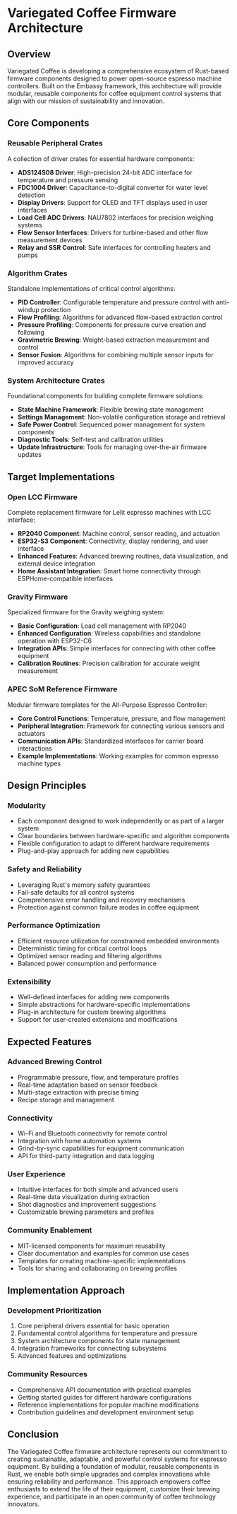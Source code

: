 # Variegated Coffee Firmware Architecture

## Overview

Variegated Coffee is developing a comprehensive ecosystem of Rust-based firmware components designed to power open-source espresso machine controllers. Built on the Embassy framework, this architecture will provide modular, reusable components for coffee equipment control systems that align with our mission of sustainability and innovation.

## Core Components

### Reusable Peripheral Crates

A collection of driver crates for essential hardware components:

- **ADS124S08 Driver**: High-precision 24-bit ADC interface for temperature and pressure sensing
- **FDC1004 Driver**: Capacitance-to-digital converter for water level detection
- **Display Drivers**: Support for OLED and TFT displays used in user interfaces
- **Load Cell ADC Drivers**: NAU7802 interfaces for precision weighing systems
- **Flow Sensor Interfaces**: Drivers for turbine-based and other flow measurement devices
- **Relay and SSR Control**: Safe interfaces for controlling heaters and pumps

### Algorithm Crates

Standalone implementations of critical control algorithms:

- **PID Controller**: Configurable temperature and pressure control with anti-windup protection
- **Flow Profiling**: Algorithms for advanced flow-based extraction control
- **Pressure Profiling**: Components for pressure curve creation and following
- **Gravimetric Brewing**: Weight-based extraction measurement and control
- **Sensor Fusion**: Algorithms for combining multiple sensor inputs for improved accuracy

### System Architecture Crates

Foundational components for building complete firmware solutions:

- **State Machine Framework**: Flexible brewing state management
- **Settings Management**: Non-volatile configuration storage and retrieval
- **Safe Power Control**: Sequenced power management for system components
- **Diagnostic Tools**: Self-test and calibration utilities
- **Update Infrastructure**: Tools for managing over-the-air firmware updates

## Target Implementations

### Open LCC Firmware

Complete replacement firmware for Lelit espresso machines with LCC interface:

- **RP2040 Component**: Machine control, sensor reading, and actuation
- **ESP32-S3 Component**: Connectivity, display rendering, and user interface
- **Enhanced Features**: Advanced brewing routines, data visualization, and external device integration
- **Home Assistant Integration**: Smart home connectivity through ESPHome-compatible interfaces

### Gravity Firmware

Specialized firmware for the Gravity weighing system:

- **Basic Configuration**: Load cell management with RP2040
- **Enhanced Configuration**: Wireless capabilities and standalone operation with ESP32-C6
- **Integration APIs**: Simple interfaces for connecting with other coffee equipment
- **Calibration Routines**: Precision calibration for accurate weight measurement

### APEC SoM Reference Firmware

Modular firmware templates for the All-Purpose Espresso Controller:

- **Core Control Functions**: Temperature, pressure, and flow management
- **Peripheral Integration**: Framework for connecting various sensors and actuators
- **Communication APIs**: Standardized interfaces for carrier board interactions
- **Example Implementations**: Working examples for common espresso machine types

## Design Principles

### Modularity

- Each component designed to work independently or as part of a larger system
- Clear boundaries between hardware-specific and algorithm components
- Flexible configuration to adapt to different hardware requirements
- Plug-and-play approach for adding new capabilities

### Safety and Reliability

- Leveraging Rust's memory safety guarantees
- Fail-safe defaults for all control systems
- Comprehensive error handling and recovery mechanisms
- Protection against common failure modes in coffee equipment

### Performance Optimization

- Efficient resource utilization for constrained embedded environments
- Deterministic timing for critical control loops
- Optimized sensor reading and filtering algorithms
- Balanced power consumption and performance

### Extensibility

- Well-defined interfaces for adding new components
- Simple abstractions for hardware-specific implementations
- Plug-in architecture for custom brewing algorithms
- Support for user-created extensions and modifications

## Expected Features

### Advanced Brewing Control

- Programmable pressure, flow, and temperature profiles
- Real-time adaptation based on sensor feedback
- Multi-stage extraction with precise timing
- Recipe storage and management

### Connectivity

- Wi-Fi and Bluetooth connectivity for remote control
- Integration with home automation systems
- Grind-by-sync capabilities for equipment communication
- API for third-party integration and data logging

### User Experience

- Intuitive interfaces for both simple and advanced users
- Real-time data visualization during extraction
- Shot diagnostics and improvement suggestions
- Customizable brewing parameters and profiles

### Community Enablement

- MIT-licensed components for maximum reusability
- Clear documentation and examples for common use cases
- Templates for creating machine-specific implementations
- Tools for sharing and collaborating on brewing profiles

## Implementation Approach

### Development Prioritization

1. Core peripheral drivers essential for basic operation
2. Fundamental control algorithms for temperature and pressure
3. System architecture components for state management
4. Integration frameworks for connecting subsystems
5. Advanced features and optimizations

### Community Resources

- Comprehensive API documentation with practical examples
- Getting started guides for different hardware configurations
- Reference implementations for popular machine modifications
- Contribution guidelines and development environment setup

## Conclusion

The Variegated Coffee firmware architecture represents our commitment to creating sustainable, adaptable, and powerful control systems for espresso equipment. By building a foundation of modular, reusable components in Rust, we enable both simple upgrades and complex innovations while ensuring reliability and performance. This approach empowers coffee enthusiasts to extend the life of their equipment, customize their brewing experience, and participate in an open community of coffee technology innovators.